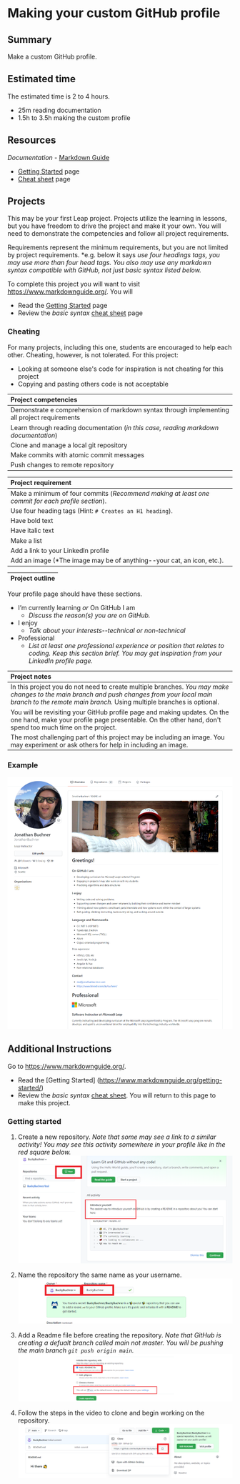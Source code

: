 #  Making your custom GitHub profile

## Summary
Make a custom GitHub profile.

## Estimated time
The estimated time is 2 to 4 hours.
- 25m reading documentation
- 1.5h to 3.5h making the custom profile

## Resources
*Documentation* - [Markdown Guide](https://www.markdownguide.org/)
- [Getting Started](https://www.markdownguide.org/getting-started/) page
- [Cheat sheet](https://www.markdownguide.org/cheat-sheet/) page


## Projects
This may be your first Leap project.  Projects utilize the learning in lessons, but you have freedom to drive the project and make it your own. You will need to demonstrate the competencies and follow all project requirements.

Requirements represent the minimum requirements, but you are not limited by project requirements. *e.g. below it says *use four headings tags, you may use more than four head tags. You also may use any markdown syntax compatible with GitHub, not just basic syntax listed below.*

To complete this project you will want to visit https://www.markdownguide.org/.  You will
- Read the [Getting Started](https://www.markdownguide.org/getting-started/) page
- Review the *basic syntax* [cheat sheet](https://www.markdownguide.org/cheat-sheet/) page

### Cheating
For many projects, including this one, students are encouraged to help each other.  Cheating, however, is not tolerated.  For this project: 
- Looking at someone else's code for inspiration is not cheating for this project
- Copying and pasting others code is not acceptable

| Project competencies |
| :-- |
| Demonstrate e comprehension of markdown syntax through implementing all project requirements |
| Learn through reading documentation (*in this case, reading markdown documentation*)  |
| Clone and manage a local git repository |
| Make commits with atomic commit messages |
| Push changes to remote repository |

| Project requirement |
| :-- |
|Make a minimum of four commits (*Recommend making at least one commit for each profile section*).|
| Use four heading tags (Hint: `# Creates an H1 heading`). | 
| Have bold text |
| Have italic text |
| Make a list |
| Add a link to your LinkedIn profile |
| Add an image (*The image may be of anything--your cat, an icon, etc.). |
  
| Project outline |
| :-- |
Your profile page should have these sections.
- I’m currently learning *or* On GitHub I am
  - *Discuss the reason(s) you are on GitHub.*
- I enjoy
  - *Talk about your interests--technical or non-technical*
- Professional
  - *List at least one professional experience or position that relates to coding.  Keep this section brief.  You may get inspiration from your LinkedIn profile page.* 

| Project notes |
| :-- |
|In this project you do not need to create multiple branches.  *You may make changes to the main branch and push changes from your local main branch to the remote main branch.*  Using multiple branches is optional. |
| You will be revisiting your GitHub profile page and making updates.  On the one hand, make your profile page presentable.  On the other hand, don't spend too much time on the project. |
| The most challenging part of this project may be including an image.  You may experiment or ask others for help in including an image. |

### Example
![Jonathan Profile Example](./img/profile-page.png)

## Additional Instructions
Go to https://www.markdownguide.org/.  
- Read the [Getting Started] (https://www.markdownguide.org/getting-started/)
- Review the *basic syntax* [cheat sheet](https://www.markdownguide.org/cheat-sheet/).  You will return to this page to make this project.

### Getting started
1) Create a new repository. *Note that some may see a link to a similar activity! You may see this activity somewhere in your profile like in the red square below.*
![GitHub page](./img/profile-activity.png)

2) Name the repository the same name as your username. 
![GitHub page](./img/create-a-repository-same-as-username.png)

3) Add a Readme file before creating the repository.  *Note that GitHub is creating a defualt branch called *main* not *master*.  You will be pushing the main branch `git push origin main`.*
![GitHub page](./img/make-with-readme.png)

4) Follow the steps in the video to clone and begin working on the repository.
![GitHub page](./img/clone-repository.png)


